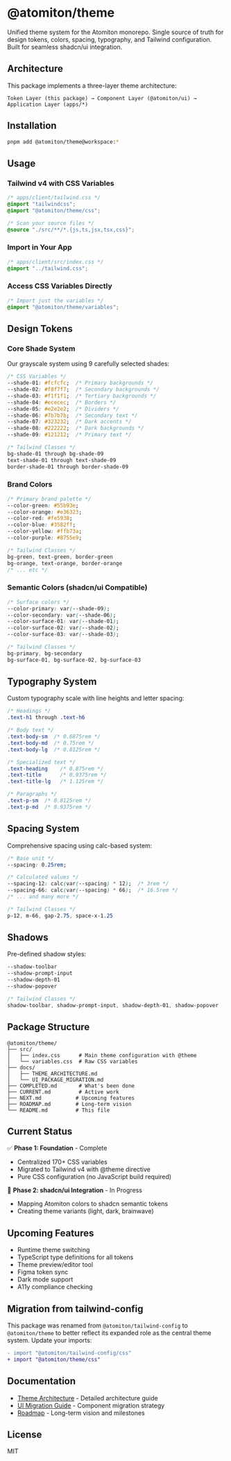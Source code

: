 # @atomiton/theme

Unified theme system for the Atomiton monorepo. Single source of truth for design tokens, colors, spacing, typography, and Tailwind configuration. Built for seamless shadcn/ui integration.

## Architecture

This package implements a three-layer theme architecture:

```
Token Layer (this package) → Component Layer (@atomiton/ui) → Application Layer (apps/*)
```

## Installation

```bash
pnpm add @atomiton/theme@workspace:*
```

## Usage

### Tailwind v4 with CSS Variables

```css
/* apps/client/tailwind.css */
@import "tailwindcss";
@import "@atomiton/theme/css";

/* Scan your source files */
@source "./src/**/*.{js,ts,jsx,tsx,css}";
```

### Import in Your App

```css
/* apps/client/src/index.css */
@import "../tailwind.css";
```

### Access CSS Variables Directly

```css
/* Import just the variables */
@import "@atomiton/theme/variables";
```

## Design Tokens

### Core Shade System

Our grayscale system using 9 carefully selected shades:

```css
/* CSS Variables */
--shade-01: #fcfcfc;  /* Primary backgrounds */
--shade-02: #f8f7f7;  /* Secondary backgrounds */
--shade-03: #f1f1f1;  /* Tertiary backgrounds */
--shade-04: #ececec;  /* Borders */
--shade-05: #e2e2e2;  /* Dividers */
--shade-06: #7b7b7b;  /* Secondary text */
--shade-07: #323232;  /* Dark accents */
--shade-08: #222222;  /* Dark backgrounds */
--shade-09: #121212;  /* Primary text */

/* Tailwind Classes */
bg-shade-01 through bg-shade-09
text-shade-01 through text-shade-09
border-shade-01 through border-shade-09
```

### Brand Colors

```css
/* Primary brand palette */
--color-green: #55b93e;
--color-orange: #e36323;
--color-red: #fe5938;
--color-blue: #3582ff;
--color-yellow: #ffb73a;
--color-purple: #8755e9;

/* Tailwind Classes */
bg-green, text-green, border-green
bg-orange, text-orange, border-orange
/* ... etc */
```

### Semantic Colors (shadcn/ui Compatible)

```css
/* Surface colors */
--color-primary: var(--shade-09);
--color-secondary: var(--shade-06);
--color-surface-01: var(--shade-01);
--color-surface-02: var(--shade-02);
--color-surface-03: var(--shade-03);

/* Tailwind Classes */
bg-primary, bg-secondary
bg-surface-01, bg-surface-02, bg-surface-03
```

## Typography System

Custom typography scale with line heights and letter spacing:

```css
/* Headings */
.text-h1 through .text-h6

/* Body text */
.text-body-sm  /* 0.6875rem */
.text-body-md  /* 0.75rem */
.text-body-lg  /* 0.8125rem */

/* Specialized text */
.text-heading    /* 0.875rem */
.text-title      /* 0.9375rem */
.text-title-lg   /* 1.125rem */

/* Paragraphs */
.text-p-sm  /* 0.8125rem */
.text-p-md  /* 0.9375rem */
```

## Spacing System

Comprehensive spacing using calc-based system:

```css
/* Base unit */
--spacing: 0.25rem;

/* Calculated values */
--spacing-12: calc(var(--spacing) * 12);  /* 3rem */
--spacing-66: calc(var(--spacing) * 66);  /* 16.5rem */
/* ... and many more */

/* Tailwind Classes */
p-12, m-66, gap-2.75, space-x-1.25
```

## Shadows

Pre-defined shadow styles:

```css
--shadow-toolbar
--shadow-prompt-input
--shadow-depth-01
--shadow-popover

/* Tailwind Classes */
shadow-toolbar, shadow-prompt-input, shadow-depth-01, shadow-popover
```

## Package Structure

```
@atomiton/theme/
├── src/
│   ├── index.css      # Main theme configuration with @theme
│   └── variables.css  # Raw CSS variables
├── docs/
│   ├── THEME_ARCHITECTURE.md
│   └── UI_PACKAGE_MIGRATION.md
├── COMPLETED.md       # What's been done
├── CURRENT.md         # Active work
├── NEXT.md           # Upcoming features
├── ROADMAP.md        # Long-term vision
└── README.md         # This file
```

## Current Status

✅ **Phase 1: Foundation** - Complete

- Centralized 170+ CSS variables
- Migrated to Tailwind v4 with @theme directive
- Pure CSS configuration (no JavaScript build required)

🚧 **Phase 2: shadcn/ui Integration** - In Progress

- Mapping Atomiton colors to shadcn semantic tokens
- Creating theme variants (light, dark, brainwave)

## Upcoming Features

- Runtime theme switching
- TypeScript type definitions for all tokens
- Theme preview/editor tool
- Figma token sync
- Dark mode support
- A11y compliance checking

## Migration from tailwind-config

This package was renamed from `@atomiton/tailwind-config` to `@atomiton/theme` to better reflect its expanded role as the central theme system. Update your imports:

```diff
- import "@atomiton/tailwind-config/css"
+ import "@atomiton/theme/css"
```

## Documentation

- [Theme Architecture](./docs/THEME_ARCHITECTURE.md) - Detailed architecture guide
- [UI Migration Guide](./docs/UI_PACKAGE_MIGRATION.md) - Component migration strategy
- [Roadmap](./ROADMAP.md) - Long-term vision and milestones

## License

MIT
